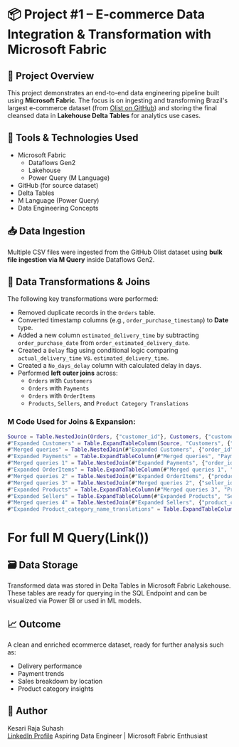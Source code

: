# 📦 Project #1 – E-commerce Data Integration & Transformation with Microsoft Fabric

## 📌 Project Overview

This project demonstrates an end-to-end data engineering pipeline built using **Microsoft Fabric**. The focus is on ingesting and transforming Brazil's largest e-commerce dataset (from [Olist on GitHub](https://github.com/mayank953/BigDataProjects/tree/main/Project-Brazillian%20Ecommerce/Data)) and storing the final cleansed data in **Lakehouse Delta Tables** for analytics use cases.

## 🔧 Tools & Technologies Used

- Microsoft Fabric
  - Dataflows Gen2
  - Lakehouse
  - Power Query (M Language)
- GitHub (for source dataset)
- Delta Tables
- M Language (Power Query)
- Data Engineering Concepts

## 📥 Data Ingestion

Multiple CSV files were ingested from the GitHub Olist dataset using **bulk file ingestion via M Query** inside Dataflows Gen2.

## 🧹 Data Transformations & Joins

The following key transformations were performed:

- Removed duplicate records in the `Orders` table.
- Converted timestamp columns (e.g., `order_purchase_timestamp`) to **Date** type.
- Added a new column `estimated_delivery_time` by subtracting `order_purchase_date` from `order_estimated_delivery_date`.
- Created a `Delay` flag using conditional logic comparing `actual_delivery_time` vs. `estimated_delivery_time`.
- Created a `No_days_delay` column with calculated delay in days.
- Performed **left outer joins** across:
  - `Orders` with `Customers`
  - `Orders` with `Payments`
  - `Orders` with `OrderItems`
  - `Products`, `Sellers`, and `Product Category Translations`

### M Code Used for Joins & Expansion:
```m
Source = Table.NestedJoin(Orders, {"customer_id"}, Customers, {"customer_id"}, "Customers", JoinKind.LeftOuter),
#"Expanded Customers" = Table.ExpandTableColumn(Source, "Customers", {"customer_unique_id", "customer_zip_code_prefix", "customer_city", "customer_state"}, {"customer_unique_id", "customer_zip_code_prefix", "customer_city", "customer_state"}),
#"Merged queries" = Table.NestedJoin(#"Expanded Customers", {"order_id"}, Payments, {"order_id"}, "Payments", JoinKind.LeftOuter),
#"Expanded Payments" = Table.ExpandTableColumn(#"Merged queries", "Payments", {"payment_sequential", "payment_type", "payment_installments", "payment_value"}, {"payment_sequential", "payment_type", "payment_installments", "payment_value"}),
#"Merged queries 1" = Table.NestedJoin(#"Expanded Payments", {"order_id"}, OrderItems, {"order_id"}, "OrderItems", JoinKind.LeftOuter),
#"Expanded OrderItems" = Table.ExpandTableColumn(#"Merged queries 1", "OrderItems", {"order_item_id", "product_id", "seller_id", "shipping_limit_date", "price", "freight_value"}, {"order_item_id", "product_id", "seller_id", "shipping_limit_date", "price", "freight_value"}),
#"Merged queries 2" = Table.NestedJoin(#"Expanded OrderItems", {"product_id"}, Products, {"product_id"}, "Products", JoinKind.LeftOuter),
#"Merged queries 3" = Table.NestedJoin(#"Merged queries 2", {"seller_id"}, Sellers, {"seller_id"}, "Sellers", JoinKind.LeftOuter),
#"Expanded Products" = Table.ExpandTableColumn(#"Merged queries 3", "Products", {"product_category_name", "product_name_lenght", "product_description_lenght", "product_photos_qty", "product_weight_g", "product_length_cm", "product_height_cm", "product_width_cm"}, {"product_category_name", "product_name_lenght", "product_description_lenght", "product_photos_qty", "product_weight_g", "product_length_cm", "product_height_cm", "product_width_cm"}),
#"Expanded Sellers" = Table.ExpandTableColumn(#"Expanded Products", "Sellers", {"seller_zip_code_prefix", "seller_city", "seller_state"}, {"seller_zip_code_prefix", "seller_city", "seller_state"}),
#"Merged queries 4" = Table.NestedJoin(#"Expanded Sellers", {"product_category_name"}, Product_category_name_translations, {"product_category_name"}, "Product_category_name_translations", JoinKind.LeftOuter),
#"Expanded Product_category_name_translations" = Table.ExpandTableColumn(#"Merged queries 4", "Product_category_name_translations", {"product_category_name_english"}, {"product_category_name_english"})
```
# For full M Query(Link())

## 🗃️ Data Storage

Transformed data was stored in Delta Tables in Microsoft Fabric Lakehouse. These tables are ready for querying in the SQL Endpoint and can be visualized via Power BI or used in ML models.

## 📈 Outcome

A clean and enriched ecommerce dataset, ready for further analysis such as:

- Delivery performance
- Payment trends
- Sales breakdown by location
- Product category insights

## 📌 Author

Kesari Raja Suhash   
[LinkedIn Profile](https://www.linkedin.com/in/RajaSuhashKesari)
Aspiring Data Engineer | Microsoft Fabric Enthusiast 
